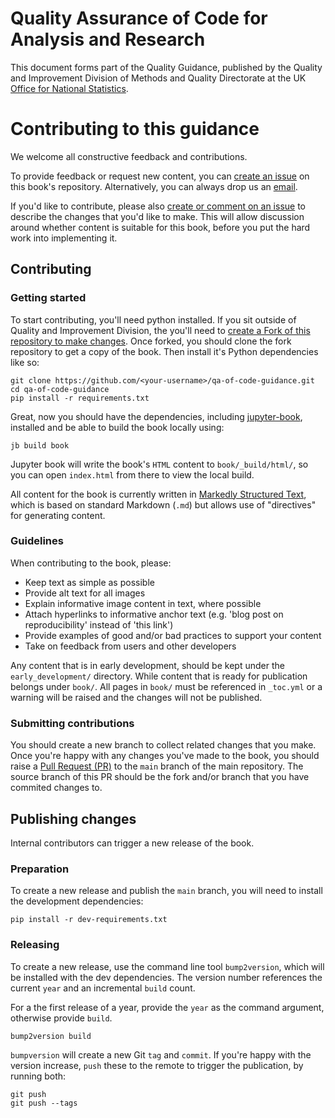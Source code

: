 # Quality Assurance of Code for Analysis and Research

This document forms part of the Quality Guidance, published by the Quality and Improvement Division of Methods and Quality Directorate at the UK [Office for National Statistics](https://www.ons.gov.uk).


# Contributing to this guidance

We welcome all constructive feedback and contributions.

To provide feedback or request new content, you can [create an issue](https://github.com/best-practice-and-impact/qa-of-code-guidance/issues) on this book's repository.
Alternatively, you can always drop us an [email](mailto:Analysis.Function@ons.gov.uk).

If you'd like to contribute, please also [create or comment on an issue](https://github.com/best-practice-and-impact/qa-of-code-guidance/issues) to describe the changes that you'd like to make.
This will allow discussion around whether content is suitable for this book, before you put the hard work into implementing it.


## Contributing


### Getting started

To start contributing, you'll need python installed.
If you sit outside of Quality and Improvement Division, the you'll need to [create a Fork of this repository to make changes](https://docs.github.com/en/github/collaborating-with-issues-and-pull-requests/working-with-forks).
Once forked, you should clone the fork repository to get a copy of the book. Then install it's Python dependencies like so:

```
git clone https://github.com/<your-username>/qa-of-code-guidance.git
cd qa-of-code-guidance
pip install -r requirements.txt
```

Great, now you should have the dependencies, including [jupyter-book](https://jupyterbook.org/intro.html), installed and be able to build the book locally using:

```
jb build book
```

Jupyter book will write the book's `HTML` content to `book/_build/html/`, so you can open `index.html` from there to view the local build.

All content for the book is currently written in [Markedly Structured Text](https://myst-parser.readthedocs.io/en/latest/), which is based on standard Markdown (`.md`) but allows use of "directives" for generating content.


### Guidelines

When contributing to the book, please:
* Keep text as simple as possible
* Provide alt text for all images
* Explain informative image content in text, where possible
* Attach hyperlinks to informative anchor text (e.g. 'blog post on reproducibility' instead of 'this link')
* Provide examples of good and/or bad practices to support your content
* Take on feedback from users and other developers

Any content that is in early development, should be kept under the `early_development/` directory.
While content that is ready for publication belongs under `book/`.
All pages in `book/` must be referenced in `_toc.yml` or a warning will be raised and the changes will not be published.


### Submitting contributions

You should create a new branch to collect related changes that you make.
Once you're happy with any changes you've made to the book, you should raise a [Pull Request (PR)](https://github.com/best-practice-and-impact/qa-of-code-guidance/pulls) to the `main` branch of the main repository.
The source branch of this PR should be the fork and/or branch that you have commited changes to.

## Publishing changes

Internal contributors can trigger a new release of the book.

### Preparation

To create a new release and publish the `main` branch, you will need to install the development dependencies:

```
pip install -r dev-requirements.txt
```

### Releasing

To create a new release, use the command line tool `bump2version`, which will be installed with the dev dependencies.
The version number references the current `year` and an incremental `build` count.

For a the first release of a year, provide the `year` as the command argument, otherwise provide `build`.

```
bump2version build
```

`bumpversion` will create a new Git `tag` and `commit`.
If you're happy with the version increase, `push` these to the remote to trigger the publication, by running both:

```
git push
git push --tags
```
